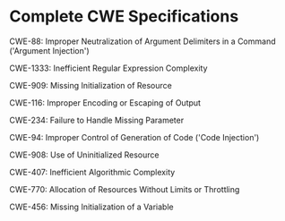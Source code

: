 

# Complete CWE Specifications

CWE-88: Improper Neutralization of Argument Delimiters in a Command ('Argument Injection')

CWE-1333: Inefficient Regular Expression Complexity

CWE-909: Missing Initialization of Resource

CWE-116: Improper Encoding or Escaping of Output

CWE-234: Failure to Handle Missing Parameter

CWE-94: Improper Control of Generation of Code ('Code Injection')

CWE-908: Use of Uninitialized Resource

CWE-407: Inefficient Algorithmic Complexity

CWE-770: Allocation of Resources Without Limits or Throttling

CWE-456: Missing Initialization of a Variable